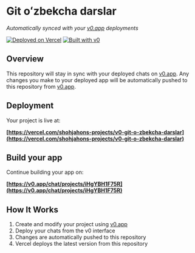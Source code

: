 # Git oʻzbekcha darslar

*Automatically synced with your [v0.app](https://v0.app) deployments*

[![Deployed on Vercel](https://img.shields.io/badge/Deployed%20on-Vercel-black?style=for-the-badge&logo=vercel)](https://vercel.com/shohjahons-projects/v0-git-o-zbekcha-darslar)
[![Built with v0](https://img.shields.io/badge/Built%20with-v0.app-black?style=for-the-badge)](https://v0.app/chat/projects/iHgYBH1F75R)

## Overview

This repository will stay in sync with your deployed chats on [v0.app](https://v0.app).
Any changes you make to your deployed app will be automatically pushed to this repository from [v0.app](https://v0.app).

## Deployment

Your project is live at:

**[https://vercel.com/shohjahons-projects/v0-git-o-zbekcha-darslar](https://vercel.com/shohjahons-projects/v0-git-o-zbekcha-darslar)**

## Build your app

Continue building your app on:

**[https://v0.app/chat/projects/iHgYBH1F75R](https://v0.app/chat/projects/iHgYBH1F75R)**

## How It Works

1. Create and modify your project using [v0.app](https://v0.app)
2. Deploy your chats from the v0 interface
3. Changes are automatically pushed to this repository
4. Vercel deploys the latest version from this repository
